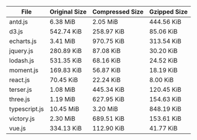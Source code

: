 | File | Original Size | Compressed Size | Gzipped Size |
| --- | --- | --- | --- |
| antd.js | 6.38 MiB | 2.05 MiB | 444.56 KiB |
| d3.js | 542.74 KiB | 258.97 KiB | 85.06 KiB |
| echarts.js | 3.41 MiB | 970.75 KiB | 313.54 KiB |
| jquery.js | 280.89 KiB | 87.08 KiB | 30.20 KiB |
| lodash.js | 531.35 KiB | 68.16 KiB | 24.52 KiB |
| moment.js | 169.83 KiB | 56.87 KiB | 18.19 KiB |
| react.js | 70.45 KiB | 22.24 KiB | 8.00 KiB |
| terser.js | 1.08 MiB | 445.34 KiB | 120.45 KiB |
| three.js | 1.19 MiB | 627.95 KiB | 154.63 KiB |
| typescript.js | 10.45 MiB | 3.20 MiB | 848.19 KiB |
| victory.js | 2.30 MiB | 689.51 KiB | 153.61 KiB |
| vue.js | 334.13 KiB | 112.90 KiB | 41.77 KiB |

